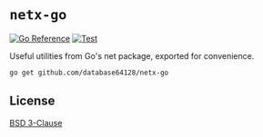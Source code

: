 # `netx-go`

[![Go Reference](https://pkg.go.dev/badge/github.com/database64128/netx-go.svg)](https://pkg.go.dev/github.com/database64128/netx-go)
[![Test](https://github.com/database64128/netx-go/actions/workflows/test.yml/badge.svg)](https://github.com/database64128/netx-go/actions/workflows/test.yml)

Useful utilities from Go's net package, exported for convenience.

```bash
go get github.com/database64128/netx-go
```

## License

[BSD 3-Clause](LICENSE)
